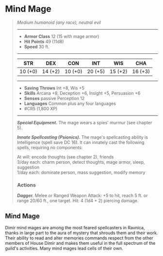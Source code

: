 # Mind Mage
>*Medium humanoid (any race), neutral evil*
>___
>- **Armor Class** 12 (15 with mage armor)
>- **Hit Points** 49 (11d8)
>- **Speed** 30 ft.
>___
>|STR|DEX|CON|INT|WIS|CHA|
>|:---:|:---:|:---:|:---:|:---:|:---:|
>|10 (+0)|14 (+2)|10 (+0)|20 (+5)|15 (+2)|16 (+3)|
>___
>- **Saving Throws** Int +8, Wis +5
>- **Skills** Arcana +8, Deception +6, Insight +5, Persuasion +6
>- **Senses** passive Perception 12
>- **Languages** Common plus any four languages
>- #CR5 (1,800 XP)
>___
>***Special Equipment.*** The mage wears a spies' murmur (see chapter 5).  
>
>***Innate Spellcasting (Psionics).*** The mage's spellcasting ability is Intelligence (spell save DC 16). It can innately cast the following spells, requiring no components:  
>
>At will: encode thoughts (see chapter 2), friends  
>3/day each: charm person, detect thoughts, mage armor, sleep, suggestion  
>1/day each: dominate person, mass suggestion, modify memory  
>
>### Actions
>***Dagger.*** Melee  or Ranged Weapon Attack: +5 to hit, reach 5 ft. or range 20/60 ft., one target. Hit: 4 (1d4 + 2) piercing damage.

## Mind Mage

Dimir mind mages are among the most feared spellcasters in Ravnica, thanks in large part to the aura of mystery that shrouds them and their work. Their ability to read and alter memories commands respect from the other members of House Dimir and makes them useful in the full spectrum of the guild's activities. Many mind mages lead cells of their own.